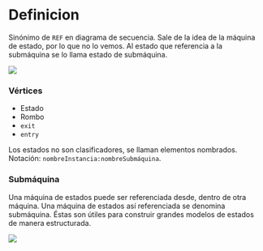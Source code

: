 # Definicion

Sinónimo de `REF` en diagrama de secuencia. Sale de la idea de la máquina de estado, por lo que no lo vemos. Al estado que referencia a la submáquina se lo llama estado de submáquina.

![](https://lh7-us.googleusercontent.com/docsz/AD_4nXegGe_iSpLafQIfrmakn4eiu9cEzdqkB8YfWmd2Dv9HLcmP78qyOlPZER68J1aspYHVfr3ESdmV5nXbkcFeztrJv6WVo8N5sh67D-oTPVSU7cV_YXuXmxcNQ6-Ic5Mxr7kDt85DJ49nfNnYkGM65DtHSek?key=VReuh94fGGpJZLGsXsGdUQ)

### Vértices

- Estado
- Rombo
- `exit`
- `entry`

Los estados no son clasificadores, se llaman elementos nombrados. Notación: `nombreInstancia:nombreSubmáquina`.

### Submáquina

Una máquina de estados puede ser referenciada desde, dentro de otra máquina. Una máquina de estados así referenciada se denomina submáquina. Éstas son útiles para construir grandes modelos de estados de manera estructurada.

![](https://lh7-us.googleusercontent.com/docsz/AD_4nXegGe_iSpLafQIfrmakn4eiu9cEzdqkB8YfWmd2Dv9HLcmP78qyOlPZER68J1aspYHVfr3ESdmV5nXbkcFeztrJv6WVo8N5sh67D-oTPVSU7cV_YXuXmxcNQ6-Ic5Mxr7kDt85DJ49nfNnYkGM65DtHSek?key=VReuh94fGGpJZLGsXsGdUQ)
